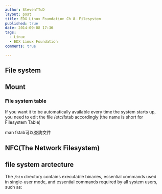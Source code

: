 ```yaml
---
author: StevenTTuD
layout: post
title: EDX Linux Foundation Ch 8：Filesystem
published: true
date: 2014-09-08 17:36
tags:
  - Linux
  - EDX Linux Foundation
comments: true

---
```

## File system

## Mount


### File system table
 If you want it to be automatically available every time the system starts up, you need to edit the file /etc/fstab accordingly (the name is short for Filesystem Table)

 man fstab可以查詢文件

## NFC(The Network Filesystem)

## file system arctecture

The `/bin` directory contains executable binaries, essential commands used in single-user mode, and essential commands required by all system users, such as: